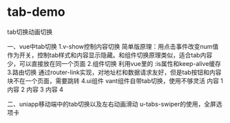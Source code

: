 # tab-demo
tab切换动画切换

一、vue中tab切换
1.v-show控制内容切换
简单版原理：用点击事件改变num值作为开关，控制tab样式和内容显示隐藏。和组件切换原理类似，适合tab内容少，可以直接放在同一个页面
2.组件切换
利用vue里的 :is属性和keep-alive缓存
3.路由切换
通过router-link实现，对地址栏和数据请求友好，但是tab按钮和内容块不在一个页面，需要跳转
4.ui组件
vant组件自带tab切换，使用不够灵活
<van-tabs v-model:active="active">
  <van-tab title="标签 1">内容 1</van-tab>
  <van-tab title="标签 2">内容 2</van-tab>
  <van-tab title="标签 3">内容 3</van-tab>
  <van-tab title="标签 4">内容 4</van-tab>
</van-tabs>

二、uniapp移动端中的tab切换以及左右动画滑动
u-tabs-swiper的使用，全屏选项卡
